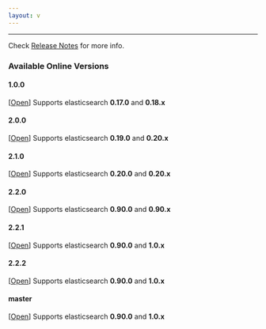 ```yaml
---
layout: v
---
```


*****

Check [Release Notes](https://github.com/lukas-vlcek/bigdesk#release-notes) for more info.

### Available Online Versions

#### 1.0.0

\[<a href="1.0.0">Open</a>\] Supports elasticsearch **0.17.0** and **0.18.x**

#### 2.0.0

\[<a href="2.0.0">Open</a>\] Supports elasticsearch **0.19.0** and **0.20.x**

#### 2.1.0

\[<a href="2.1.0">Open</a>\] Supports elasticsearch **0.20.0** and **0.20.x**

#### 2.2.0

\[<a href="2.2.0">Open</a>\] Supports elasticsearch **0.90.0** and **0.90.x**

#### 2.2.1

\[<a href="2.2.1">Open</a>\] Supports elasticsearch **0.90.0** and **1.0.x**

#### 2.2.2

\[<a href="2.2.2">Open</a>\] Supports elasticsearch **0.90.0** and **1.0.x**

#### master

\[<a href="master">Open</a>\] Supports elasticsearch **0.90.0** and **1.0.x**
